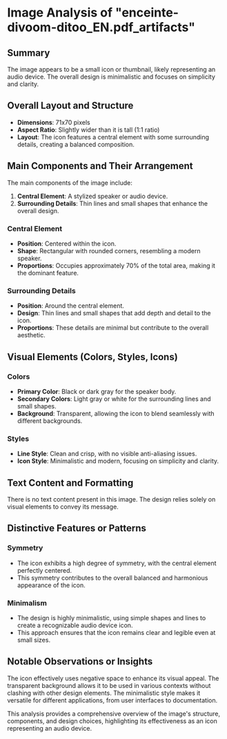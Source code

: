 # Image Analysis of "enceinte-divoom-ditoo_EN.pdf_artifacts"

## Summary

The image appears to be a small icon or thumbnail, likely representing an audio device. The overall design is minimalistic and focuses on simplicity and clarity.

## Overall Layout and Structure

- **Dimensions**: 71x70 pixels
- **Aspect Ratio**: Slightly wider than it is tall (1:1 ratio)
- **Layout**: The icon features a central element with some surrounding details, creating a balanced composition.

## Main Components and Their Arrangement

The main components of the image include:
1. **Central Element**: A stylized speaker or audio device.
2. **Surrounding Details**: Thin lines and small shapes that enhance the overall design.

### Central Element
- **Position**: Centered within the icon.
- **Shape**: Rectangular with rounded corners, resembling a modern speaker.
- **Proportions**: Occupies approximately 70% of the total area, making it the dominant feature.

### Surrounding Details
- **Position**: Around the central element.
- **Design**: Thin lines and small shapes that add depth and detail to the icon.
- **Proportions**: These details are minimal but contribute to the overall aesthetic.

## Visual Elements (Colors, Styles, Icons)

### Colors
- **Primary Color**: Black or dark gray for the speaker body.
- **Secondary Colors**: Light gray or white for the surrounding lines and small shapes.
- **Background**: Transparent, allowing the icon to blend seamlessly with different backgrounds.

### Styles
- **Line Style**: Clean and crisp, with no visible anti-aliasing issues.
- **Icon Style**: Minimalistic and modern, focusing on simplicity and clarity.

## Text Content and Formatting

There is no text content present in this image. The design relies solely on visual elements to convey its message.

## Distinctive Features or Patterns

### Symmetry
- The icon exhibits a high degree of symmetry, with the central element perfectly centered.
- This symmetry contributes to the overall balanced and harmonious appearance of the icon.

### Minimalism
- The design is highly minimalistic, using simple shapes and lines to create a recognizable audio device icon.
- This approach ensures that the icon remains clear and legible even at small sizes.

## Notable Observations or Insights

The icon effectively uses negative space to enhance its visual appeal. The transparent background allows it to be used in various contexts without clashing with other design elements. The minimalistic style makes it versatile for different applications, from user interfaces to documentation.

This analysis provides a comprehensive overview of the image's structure, components, and design choices, highlighting its effectiveness as an icon representing an audio device.